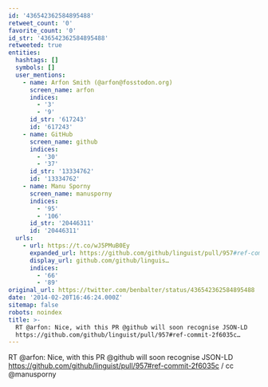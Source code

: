 ```yaml
---
id: '436542362584895488'
retweet_count: '0'
favorite_count: '0'
id_str: '436542362584895488'
retweeted: true
entities:
  hashtags: []
  symbols: []
  user_mentions:
    - name: Arfon Smith (@arfon@fosstodon.org)
      screen_name: arfon
      indices:
        - '3'
        - '9'
      id_str: '617243'
      id: '617243'
    - name: GitHub
      screen_name: github
      indices:
        - '30'
        - '37'
      id_str: '13334762'
      id: '13334762'
    - name: Manu Sporny
      screen_name: manusporny
      indices:
        - '95'
        - '106'
      id_str: '20446311'
      id: '20446311'
  urls:
    - url: https://t.co/wJ5PMuB0Ey
      expanded_url: https://github.com/github/linguist/pull/957#ref-commit-2f6035c
      display_url: github.com/github/linguis…
      indices:
        - '66'
        - '89'
original_url: https://twitter.com/benbalter/status/436542362584895488
date: '2014-02-20T16:46:24.000Z'
sitemap: false
robots: noindex
title: >-
  RT @arfon: Nice, with this PR @github will soon recognise JSON-LD
  https://github.com/github/linguist/pull/957#ref-commit-2f6035c…
---
```


RT @arfon: Nice, with this PR @github will soon recognise JSON-LD https://github.com/github/linguist/pull/957#ref-commit-2f6035c / cc @manusporny